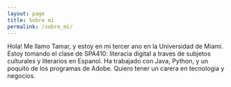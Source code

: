 ```yaml
---
layout: page
title: Sobre mi
permalink: /sobre_mi/
---
```

Hola! Me llamo Tamar, y estoy en mi tercer ano en la Universidad de Miami. Estoy tomando el clase de SPA410: literacia digital a traves de subjetos culturales y literarios en Espanol. Ha trabajado con Java, Python, y un poquito de los programas de Adobe. Quiero tener un carera en tecnologia y negocios. 

